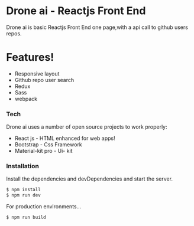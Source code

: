 # Drone ai - Reactjs Front End

Drone ai is basic Reactjs Front End one page,with a api call to github users repos.

# Features!

  - Responsive layout
  - Github repo user search
  - Redux
  - Sass
  - webpack
### Tech

Drone ai uses a number of open source projects to work properly:

* React js - HTML enhanced for web apps!
* Bootstrap - Css Framework
* Material-kit pro - Ui- kit

### Installation

Install the dependencies and devDependencies and start the server.

```sh
$ npm install
$ npm run dev
```

For production environments...

```sh
$ npm run build
```